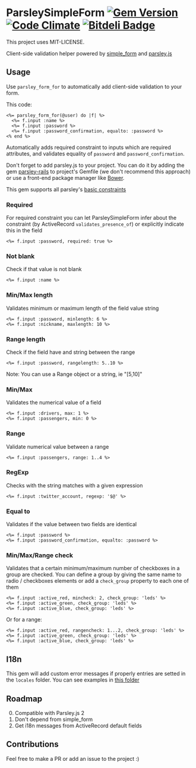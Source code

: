 ParsleySimpleForm [![Gem Version](https://badge.fury.io/rb/parsley_simple_form.png)](http://badge.fury.io/rb/parsley_simple_form) [![Code Climate](https://codeclimate.com/github/innvent/parsley_simple_form.png)](https://codeclimate.com/github/innvent/parsley_simple_form) [![Bitdeli Badge](https://d2weczhvl823v0.cloudfront.net/gbmoretti/parsley_simple_form/trend.png)](https://bitdeli.com/free "Bitdeli Badge")
=================


This project uses MIT-LICENSE.

Client-side validation helper powered by [simple_form](http://github.com/plataformatec/simple_form) and [parsley.js](http://parsleyjs.org/)

Usage
--------

Use `parsley_form_for` to automatically add client-side validation to your form.

This code:
```erb
<%= parsley_form_for(@user) do |f| %>
  <%= f.input :name %>
  <%= f.input :password %>
  <%= f.input :password_confirmation, equalto: :password %>
<% end %>
```

Automatically adds required constraint to inputs which are required attributes, and validates equality of `password` and `password_confirmation`.

Don't forget to add parsley.js to your project. You can do it by adding the gem [parsley-rails](https://github.com/mekishizufu/parsley-rails) to project's Gemfile (we don't recommend this approach) or use a front-end package manager like [Bower](https://github.com/bower/bower).

This gem supports all parsley's [basic constraints](http://parsleyjs.org/documentation.html#basic-constraints) 

### Required
For required constraint you can let ParsleySimpleForm infer about the constraint (by ActiveRecord `validates_presence_of`) or explicitly indicate this in the field

```erb
<%= f.input :password, required: true %>
```

### Not blank
Check if that value is not blank
```erb
<%= f.input :name %>
```

### Min/Max length
Validates minimum or maximum length of the field value string
```erb
<%= f.input :password, minlength: 6 %>
<%= f.input :nickname, maxlength: 10 %>
```

### Range length
Check if the field have and string between the range
```erb
<%= f.input :password, rangelength: 5..10 %>
```
Note: You can use a Range object or a string, ie "[5,10]"


### Min/Max
Validates the numerical value of a field
```erb
<%= f.input :drivers, max: 1 %>
<%= f.input :passengers, min: 0 %>
```

### Range
Validate numerical value between a range
```erb
<%= f.input :passengers, range: 1..4 %>
```

### RegExp
Checks with the string matches with a given expression
```erb
<%= f.input :twitter_account, regexp: '$@' %>
``` 

### Equal to
Validates if the value between two fields are identical
```erb
<%= f.input :password %>
<%= f.input :password_confirmation, equalto: :password %>
```

### Min/Max/Range check
Validates that a certain minimum/maximum number of checkboxes in a group are checked. You can define a group by giving the same name to radio / checkboxes elements or add a `check_group` property to each one of them
```erb
<%= f.input :active_red, mincheck: 2, check_group: 'leds' %>
<%= f.input :active_green, check_group: 'leds' %>
<%= f.input :active_blue, check_group: 'leds' %>
````

Or for a range:
```erb
<%= f.input :active_red, rangencheck: 1...2, check_group: 'leds' %>
<%= f.input :active_green, check_group: 'leds' %>
<%= f.input :active_blue, check_group: 'leds' %>
````

I18n
----

This gem will add custom error messages if properly entries are setted in the
`locales` folder. You can see examples in [this folder](https://github.com/innvent/parsley_simple_form/tree/master/locales) 

Roadmap
-------

0. Compatible with Parsley.js 2
1. Don't depend from simple_form
2. Get i18n messages from ActiveRecord default fields


Contributions
-------------

Feel free to make a PR or add an issue to the project :)



